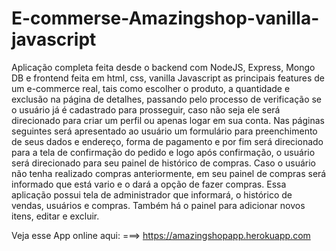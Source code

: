 # E-commerse-Amazingshop-vanilla-javascript

Aplicação completa feita desde o backend com NodeJS, Express, Mongo DB e frontend feita em html, css, vanilla Javascript as principais features de um e-commerce real, tais como escolher o produto, a quantidade e exclusão na página de detalhes, passando pelo processo de verificação se o usuário já é cadastrado para prosseguir, caso não seja ele será direcionado para criar um perfil ou apenas logar em sua conta. Nas páginas seguintes será apresentado ao usuário um formulário para preenchimento de seus dados e endereço, forma de pagamento e por fim será direcionado para a tela de confirmação do pedido e logo após confirmação, o usuário será direcionado para seu painel de histórico de compras. Caso o usuário não tenha realizado compras anteriormente, em seu painel de compras será informado que está vario e o dará a opção de fazer compras. Essa aplicação possui tela de administrador que informará, o histórico de vendas, usuários e compras. Também há o painel para adicionar novos itens, editar e excluir. 


Veja esse App online aqui: ===> https://amazingshopapp.herokuapp.com
